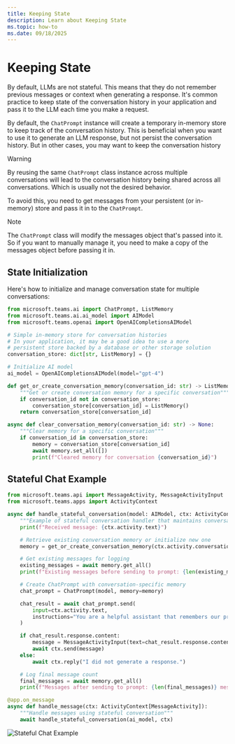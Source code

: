 ```yaml
---
title: Keeping State
description: Learn about Keeping State
ms.topic: how-to
ms.date: 09/18/2025
---
```


# Keeping State

By default, LLMs are not stateful. This means that they do not remember previous messages or context when generating a response.
It's common practice to keep state of the conversation history in your application and pass it to the LLM each time you make a request.

By default, the `ChatPrompt` instance will create a temporary in-memory store to keep track of the conversation history. This is beneficial
when you want to use it to generate an LLM response, but not persist the conversation history. But in other cases, you may want to keep the conversation history

> [!WARNING]
> By reusing the same `ChatPrompt` class instance across multiple conversations will lead to the conversation history being shared across all conversations. Which is usually not the desired behavior.

To avoid this, you need to get messages from your persistent (or in-memory) store and pass it in to the `ChatPrompt`.

> [!NOTE]
> The `ChatPrompt` class will modify the messages object that's passed into it. So if you want to manually manage it, you need to make a copy of the messages object before passing it in.

## State Initialization

Here's how to initialize and manage conversation state for multiple conversations:

```python
from microsoft.teams.ai import ChatPrompt, ListMemory
from microsoft.teams.ai.ai_model import AIModel
from microsoft.teams.openai import OpenAICompletionsAIModel

# Simple in-memory store for conversation histories
# In your application, it may be a good idea to use a more
# persistent store backed by a database or other storage solution
conversation_store: dict[str, ListMemory] = {}

# Initialize AI model
ai_model = OpenAICompletionsAIModel(model="gpt-4")

def get_or_create_conversation_memory(conversation_id: str) -> ListMemory:
    """Get or create conversation memory for a specific conversation"""
    if conversation_id not in conversation_store:
        conversation_store[conversation_id] = ListMemory()
    return conversation_store[conversation_id]

async def clear_conversation_memory(conversation_id: str) -> None:
    """Clear memory for a specific conversation"""
    if conversation_id in conversation_store:
        memory = conversation_store[conversation_id]
        await memory.set_all([])
        print(f"Cleared memory for conversation {conversation_id}")
```

## Stateful Chat Example

```python
from microsoft.teams.api import MessageActivity, MessageActivityInput
from microsoft.teams.apps import ActivityContext

async def handle_stateful_conversation(model: AIModel, ctx: ActivityContext[MessageActivity]) -> None:
    """Example of stateful conversation handler that maintains conversation history"""
    print(f"Received message: {ctx.activity.text}")

    # Retrieve existing conversation memory or initialize new one
    memory = get_or_create_conversation_memory(ctx.activity.conversation.id)

    # Get existing messages for logging
    existing_messages = await memory.get_all()
    print(f"Existing messages before sending to prompt: {len(existing_messages)} messages")

    # Create ChatPrompt with conversation-specific memory
    chat_prompt = ChatPrompt(model, memory=memory)

    chat_result = await chat_prompt.send(
        input=ctx.activity.text, 
        instructions="You are a helpful assistant that remembers our previous conversation."
    )

    if chat_result.response.content:
        message = MessageActivityInput(text=chat_result.response.content).add_ai_generated()
        await ctx.send(message)
    else:
        await ctx.reply("I did not generate a response.")

    # Log final message count
    final_messages = await memory.get_all()
    print(f"Messages after sending to prompt: {len(final_messages)} messages")

@app.on_message
async def handle_message(ctx: ActivityContext[MessageActivity]):
    """Handle messages using stateful conversation"""
    await handle_stateful_conversation(ai_model, ctx)
```

![Stateful Chat Example](/screenshots/stateful-chat-example.png)
